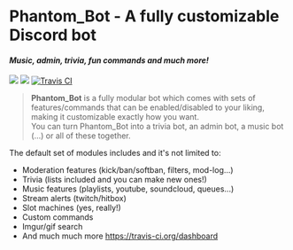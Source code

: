 # Phantom_Bot - A fully customizable Discord bot
#### *Music, admin, trivia, fun commands and much more!* 
[<img src="https://img.shields.io/badge/discord-py-blue.svg">](https://github.com/Rapptz/discord.py) 
[<img src="https://discordapp.com/api/guilds/133049272517001216/widget.png?style=shield">](https://discord.gg/red)
[![Travis CI](https://travis-ci.org/PhantomAudio/Phantom_Bot.svg?branch=master)](https://travis-ci.org/PhantomAudio/Phantom_Bot)

> **Phantom_Bot** is a fully modular bot which comes with sets of features/commands that can be enabled/disabled to your liking, making it customizable exactly how you want.  
You can turn Phantom_Bot into a trivia bot, an admin bot, a music bot (...) or all of these together.  

The default set of modules includes and it's not limited to:
* Moderation features (kick/ban/softban, filters, mod-log...)
* Trivia (lists included and you can make new ones!)
* Music features (playlists, youtube, soundcloud, queues...)
* Stream alerts (twitch/hitbox)
* Slot machines (yes, really!)
* Custom commands
* Imgur/gif search
* And much much more
https://travis-ci.org/dashboard
